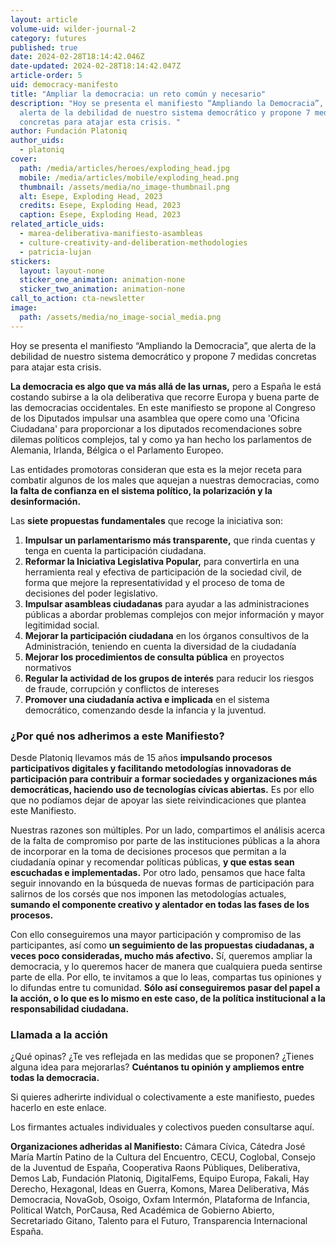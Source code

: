```yaml
---
layout: article
volume-uid: wilder-journal-2
category: futures
published: true
date: 2024-02-28T18:14:42.046Z
date-updated: 2024-02-28T18:14:42.047Z
article-order: 5
uid: democracy-manifesto
title: "Ampliar la democracia: un reto común y necesario"
description: "Hoy se presenta el manifiesto “Ampliando la Democracia”, que
  alerta de la debilidad de nuestro sistema democrático y propone 7 medidas
  concretas para atajar esta crisis. "
author: Fundación Platoniq
author_uids:
  - platoniq
cover:
  path: /media/articles/heroes/exploding_head.jpg
  mobile: /media/articles/mobile/exploding_head.png
  thumbnail: /assets/media/no_image-thumbnail.png
  alt: Esepe, Exploding Head, 2023
  credits: Esepe, Exploding Head, 2023
  caption: Esepe, Exploding Head, 2023
related_article_uids:
  - marea-deliberativa-manifiesto-asambleas
  - culture-creativity-and-deliberation-methodologies
  - patricia-lujan
stickers:
  layout: layout-none
  sticker_one_animation: animation-none
  sticker_two_animation: animation-none
call_to_action: cta-newsletter
image:
  path: /assets/media/no_image-social_media.png
---
```

Hoy se presenta el manifiesto “Ampliando la Democracia”, que alerta de la debilidad de nuestro sistema democrático y propone 7 medidas concretas para atajar esta crisis. 

**La democracia es algo que va más allá de las urnas,** pero a España le está costando subirse a la ola deliberativa que recorre Europa y buena parte de las democracias occidentales. En este manifiesto se propone al Congreso de los Diputados impulsar una asamblea que opere como una 'Oficina Ciudadana' para proporcionar a los diputados recomendaciones sobre dilemas políticos complejos, tal y como ya han hecho los parlamentos de Alemania, Irlanda, Bélgica o el Parlamento Europeo. 

Las entidades promotoras consideran que esta es la mejor receta para combatir algunos de los males que aquejan a nuestras democracias, como **la falta de confianza en el sistema político, la polarización y la desinformación.**

Las **siete propuestas fundamentales** que recoge la iniciativa son:

1. **Impulsar un parlamentarismo más transparente,** que rinda cuentas y tenga en cuenta la participación ciudadana.
2. **Reformar la Iniciativa Legislativa Popular,** para convertirla en una herramienta real y efectiva de participación de la sociedad civil, de forma que mejore la representatividad y el proceso de toma de decisiones del poder legislativo.
3. **Impulsar asambleas ciudadanas** para ayudar a las administraciones públicas a abordar problemas complejos con mejor información y mayor legitimidad social.
4. **Mejorar la participación ciudadana** en los órganos consultivos de la Administración, teniendo en cuenta la diversidad de la ciudadanía
5. **Mejorar los procedimientos de consulta pública** en proyectos normativos
6. **Regular la actividad de los grupos de interés** para reducir los riesgos de fraude, corrupción y conflictos de intereses
7. **Promover una ciudadanía activa e implicada** en el sistema democrático, comenzando desde la infancia y la juventud.

### ¿Por qué nos adherimos a este Manifiesto?

Desde Platoniq llevamos más de 15 años **impulsando procesos participativos digitales y facilitando metodologías innovadoras de participación para contribuir a formar sociedades y organizaciones más democráticas, haciendo uso de tecnologías cívicas abiertas.** Es por ello que no podíamos dejar de apoyar las siete reivindicaciones que plantea este Manifiesto.

Nuestras razones son múltiples. Por un lado, compartimos el análisis acerca de la falta de compromiso por parte de las instituciones públicas a la ahora de incorporar en la toma de decisiones procesos que permitan a la ciudadanía opinar y recomendar políticas públicas, **y que estas sean escuchadas e implementadas.** Por otro lado, pensamos que hace falta seguir innovando en la búsqueda de nuevas formas de participación para salirnos de los corsés que nos imponen las metodologías actuales, **sumando el componente creativo y alentador en todas las fases de los procesos.** 

Con ello conseguiremos una mayor participación y compromiso de las participantes, así como **un seguimiento de las propuestas ciudadanas, a veces poco consideradas, mucho más afectivo.** Sí, queremos ampliar la democracia, y lo queremos hacer de manera que cualquiera pueda sentirse parte de ella. Por ello, te invitamos a que lo leas, compartas tus opiniones y lo difundas entre tu comunidad. **Sólo así conseguiremos pasar del papel a la acción, o lo que es lo mismo en este caso, de la política institucional a la responsabilidad ciudadana.**

### Llamada a la acción

¿Qué opinas? ¿Te ves reflejada en las medidas que se proponen? ¿Tienes alguna idea para mejorarlas? **Cuéntanos tu opinión y ampliemos entre todas la democracia.**

Si quieres adherirte individual o colectivamente a este manifiesto, puedes hacerlo en este enlace.

Los firmantes actuales individuales y colectivos pueden consultarse aquí.

**Organizaciones adheridas al Manifiesto:** Cámara Cívica, Cátedra José María Martín Patino de la Cultura del Encuentro, CECU, Coglobal, Consejo de la Juventud de España, Cooperativa Raons Públiques, Deliberativa, Demos Lab, Fundación Platoniq, DigitalFems, Equipo Europa, Fakali, Hay Derecho, Hexagonal, Ideas en Guerra, Komons, Marea Deliberativa, Más Democracia, NovaGob, Osoigo, Oxfam Intermón, Plataforma de Infancia, Political Watch, PorCausa, Red Académica de Gobierno Abierto, Secretariado Gitano, Talento para el Futuro, Transparencia Internacional España.
